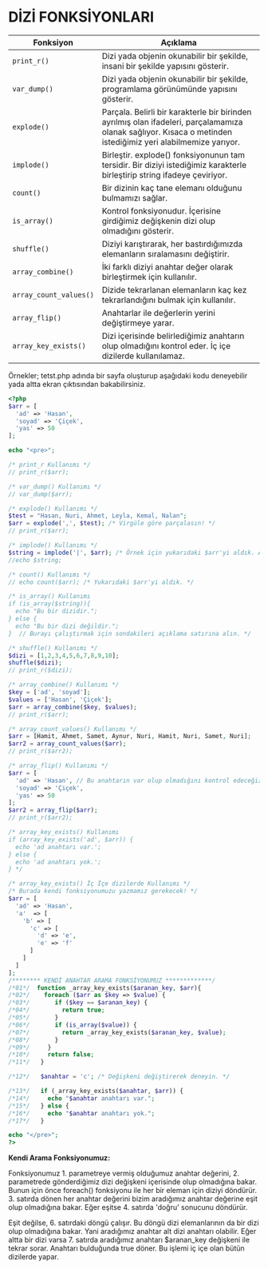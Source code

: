 # DİZİ FONKSİYONLARI

| Fonksiyon | Açıklama |
| ----- | ----- |
| `print_r()` | Dizi yada objenin okunabilir bir şekilde, insani bir şekilde yapısını gösterir. |
| `var_dump()` | Dizi yada objenin okunabilir bir şekilde, programlama görünümünde yapısını gösterir. |
| `explode()` | Parçala. Belirli bir karakterle bir birinden ayrılmış olan ifadeleri, parçalamamıza olanak sağlıyor. Kısaca o metinden istediğimiz yeri alabilmemize yarıyor. |
| `implode()` | Birleştir. explode() fonksiyonunun tam tersidir. Bir diziyi istediğimiz karakterle birleştirip string ifadeye çeviriyor. |
| `count()` | Bir dizinin kaç tane elemanı olduğunu bulmamızı sağlar. |
| `is_array()` | Kontrol fonksiyonudur. İçerisine girdiğimiz değişkenin dizi olup olmadığını gösterir. |
| `shuffle()` | Diziyi karıştırarak, her bastırdığımızda elemanların sıralamasını değiştirir. |
| `array_combine()` | İki farklı diziyi anahtar değer olarak birleştirmek için kullanılır. |
| `array_count_values()` | Dizide tekrarlanan elemanların kaç kez tekrarlandığını bulmak için kullanılır. |
| `array_flip()` | Anahtarlar ile değerlerin yerini değiştirmeye yarar. |
| `array_key_exists()` | Dizi içerisinde belirlediğimiz anahtarın olup olmadığını kontrol eder. İç içe dizilerde kullanılamaz. |



Örnekler; tetst.php adında bir sayfa oluşturup aşağıdaki kodu deneyebilir yada altta ekran çıktısından bakabilirsiniz.

```php
<?php
$arr = [
  'ad' => 'Hasan',
  'soyad' => 'Çiçek',
  'yas' => 50
];

echo "<pre>";

/* print_r Kullanımı */
// print_r($arr);

/* var_dump() Kullanımı */
// var_dump($arr);

/* explode() Kullanımı */
$test = "Hasan, Nuri, Ahmet, Leyla, Kemal, Nalan";
$arr = explode(',', $test); /* Virgüle göre parçalasın! */
// print_r($arr);

/* implode() Kullanımı */
$string = implode('|', $arr); /* Örnek için yukarıdaki $arr'yi aldık. Aralarına | koyduk. */
//echo $string;

/* count() Kullanımı */
// echo count($arr); /* Yukarıdaki $arr'yi aldık. */

/* is_array() Kullanımı
if (is_array($string)){
  echo "Bu bir dizidir.";
} else {
  echo "Bu bir dizi değildir.";
}  // Burayı çalıştırmak için sondakileri açıklama satırına alın. */

/* shuffle() Kullanımı */
$dizi = [1,2,3,4,5,6,7,8,9,10];
shuffle($dizi);
// print_r($dizi);

/* array_combine() Kullanımı */
$key = ['ad', 'soyad'];
$values = ['Hasan', 'Çiçek'];
$arr = array_combine($key, $values);
// print_r($arr);

/* array_count_values() Kullanımı */
$arr = [Hamit, Ahmet, Samet, Aynur, Nuri, Hamit, Nuri, Samet, Nuri];
$arr2 = array_count_values($arr);
// print_r($arr2);

/* array_flip() Kullanımı */
$arr = [
  'ad' => 'Hasan', // Bu anahtarın var olup olmadığını kontrol edeceğiz.
  'soyad' => 'Çiçek',
  'yas' => 50
];
$arr2 = array_flip($arr);
// print_r($arr2);

/* array_key_exists() Kullanımı
if (array_key_exists('ad', $arr)) {
  echo 'ad anahtarı var.';
} else {
  echo 'ad anahtarı yok.';
} */

/* array_key_exists() İç İçe dizilerde Kullanımı */
/* Burada kendi fonksiyonumuzu yazmamız gerekecek! */
$arr = [
  'ad' => 'Hasan',
  'a'  => [
    'b' => [
      'c' => [
        'd' => 'e',
        'e' => 'f'
      ]
    ]
  ]
];
/******** KENDİ ANAHTAR ARAMA FONKSİYONUMUZ *************/
/*01*/  function _array_key_exists($aranan_key, $arr){
/*02*/    foreach ($arr as $key => $value) {
/*03*/       if ($key == $aranan_key) {
/*04*/         return true;
/*05*/       }
/*06*/       if (is_array($value)) {
/*07*/         return _array_key_exists($aranan_key, $value);
/*08*/       }
/*09*/     }
/*10*/     return false;
/*11*/   }

/*12*/   $anahtar = 'c'; /* Değişkeni değiştirerek deneyin. */

/*13*/   if (_array_key_exists($anahtar, $arr)) {
/*14*/     echo "$anahtar anahtarı var.";
/*15*/   } else {
/*16*/     echo "$anahtar anahtarı yok.";
/*17*/   }

echo "</pre>";
?>
```
**Kendi Arama Fonksiyonumuz:**

Fonksiyonumuz 1. parametreye vermiş olduğumuz anahtar değerini, 2. parametrede gönderdiğimiz dizi değişkeni içerisinde olup olmadığına bakar. Bunun için önce foreach() fonksiyonu ile her bir eleman için diziyi döndürür. 3. satırda dönen her anahtar değerini bizim aradığımız anahtar değerine eşit olup olmadığına bakar. Eğer eşitse 4. satırda 'doğru' sonucunu döndürür.

Eşit değilse, 6. satırdaki döngü çalışır. Bu döngü dizi elemanlarının da bir dizi olup olmadığına bakar. Yani aradığımız anahtar alt dizi anahtarı olabilir. Eğer altta bir dizi varsa 7. satırda aradığımız anahtarı $aranan_key değişkeni ile tekrar sorar. Anahtarı bulduğunda true döner. Bu işlemi iç içe olan bütün dizilerde yapar.
